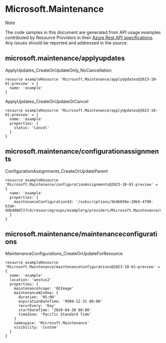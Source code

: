 # Microsoft.Maintenance
  
> [!NOTE]
> The code samples in this document are generated from API usage examples contributed by Resource Providers in their [Azure Rest API specifications](https://github.com/Azure/azure-rest-api-specs). Any issues should be reported and addressed in the source.


## microsoft.maintenance/applyupdates

ApplyUpdates_CreateOrUpdateOnly_NoCancellation
```bicep
resource exampleResource 'Microsoft.Maintenance/applyUpdates@2023-10-01-preview' = {
  name: 'example'
}
```

ApplyUpdates_CreateOrUpdateOrCancel
```bicep
resource exampleResource 'Microsoft.Maintenance/applyUpdates@2023-10-01-preview' = {
  name: 'example'
  properties: {
    status: 'Cancel'
  }
}
```

## microsoft.maintenance/configurationassignments

ConfigurationAssignments_CreateOrUpdateParent
```bicep
resource exampleResource 'Microsoft.Maintenance/configurationAssignments@2023-10-01-preview' = {
  name: 'example'
  properties: {
    maintenanceConfigurationId: '/subscriptions/5b4b650e-28b9-4790-b3ab-ddbd88d727c4/resourcegroups/examplerg/providers/Microsoft.Maintenance/maintenanceConfigurations/policy1'
  }
}
```

## microsoft.maintenance/maintenanceconfigurations

MaintenanceConfigurations_CreateOrUpdateForResource
```bicep
resource exampleResource 'Microsoft.Maintenance/maintenanceConfigurations@2023-10-01-preview' = {
  name: 'example'
  location: 'westus2'
  properties: {
    maintenanceScope: 'OSImage'
    maintenanceWindow: {
      duration: '05:00'
      expirationDateTime: '9999-12-31 00:00'
      recurEvery: 'Day'
      startDateTime: '2020-04-30 08:00'
      timeZone: 'Pacific Standard Time'
    }
    namespace: 'Microsoft.Maintenance'
    visibility: 'Custom'
  }
}
```
